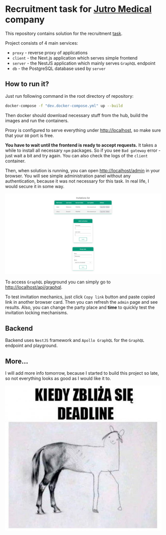 # Recruitment task for [Jutro Medical](https://jutromedical.com/) company

This repository contains solution for the recruitment [task](./task.pdf).

Project consists of 4 main services:

-   `proxy` - reverse proxy of applications
-   `client` - the Next.js application which serves simple frontend
-   `server` - the NestJS application which mainly serves `GraphQL` endpoint
-   `db` - the PostgreSQL database used by `server`

## How to run it?

Just run following command in the root directory of repository:

```bash
docker-compose -f "dev.docker-compose.yml" up --build
```

Then docker should download necessary stuff from the hub, build the images and run the containers.

Proxy is configured to serve everything under [http://localhost](http://localhost), so make sure that your `80` port is free.

**You have to wait until the frontend is ready to accept requests.** It takes a while to install all necessary `npm` packages. So if you see `Bad gateway` error - just wait a bit and try again. You can also check the logs of the `client` container.

Then, when solution is running, you can open [http://localhost/admin](http://localhost/admin) in your browser. You will see simple administration panel without any authentication, because it was not necessary for this task. In real life, I would secure it in some way.

![./admin-panel.png](./admin-panel.png)

To access `GraphQL` playground you can simply go to [http://localhost/api/graphql](http://localhost/api/graphql).

To test invitation mechanics, just click `Copy link` button and paste copied link in another browser card. Then you can refresh the `admin` page and see results. Also, you can change the party place and **time** to quickly test the invitation locking mechanisms.

## Backend

Backend uses `NestJS` framework and `Apollo GraphQL` for the `GraphQL` endpoint and playground.

## More...

I will add more info tomorrow, because I started to build this project so late, so not everything looks as good as I would like it to.

![./meme.jpg](./meme.jpg)
